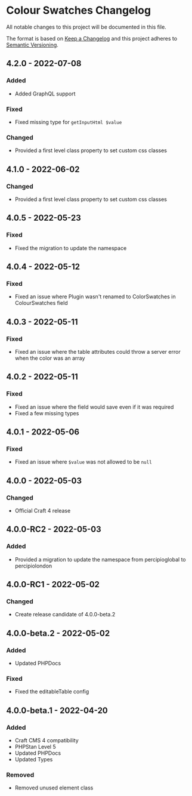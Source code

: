 # Colour Swatches Changelog

All notable changes to this project will be documented in this file.

The format is based on [Keep a Changelog](http://keepachangelog.com/) and this project adheres to [Semantic Versioning](http://semver.org/).

## 4.2.0 - 2022-07-08

### Added
- Added GraphQL support

### Fixed
- Fixed missing type for `getInputHtml $value`

### Changed
- Provided a first level class property to set custom css classes

## 4.1.0 - 2022-06-02

### Changed
- Provided a first level class property to set custom css classes

## 4.0.5 - 2022-05-23

### Fixed
- Fixed the migration to update the namespace

## 4.0.4 - 2022-05-12

### Fixed
- Fixed an issue where Plugin wasn't renamed to ColorSwatches in ColourSwatches field

## 4.0.3 - 2022-05-11

### Fixed
- Fixed an issue where the table attributes could throw a server error when the color was an array

## 4.0.2 - 2022-05-11

### Fixed
- Fixed an issue where the field would save even if it was required
- Fixed a few missing types

## 4.0.1 - 2022-05-06

### Fixed
- Fixed an issue where `$value` was not allowed to be `null`

## 4.0.0 - 2022-05-03

### Changed
- Official Craft 4 release

## 4.0.0-RC2 - 2022-05-03

### Added
- Provided a migration to update the namespace from percipioglobal to percipiolondon

## 4.0.0-RC1 - 2022-05-02

### Changed
- Create release candidate of 4.0.0-beta.2

## 4.0.0-beta.2 - 2022-05-02

### Added
- Updated PHPDocs

### Fixed
- Fixed the editableTable config

## 4.0.0-beta.1 - 2022-04-20

### Added
- Craft CMS 4 compatibility
- PHPStan Level 5
- Updated PHPDocs
- Updated Types

### Removed
- Removed unused element class